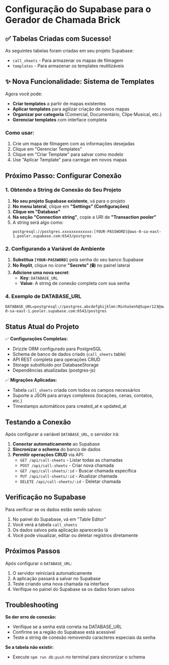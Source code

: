 # Configuração do Supabase para o Gerador de Chamada Brick

## ✅ Tabelas Criadas com Sucesso!

As seguintes tabelas foram criadas em seu projeto Supabase:
- `call_sheets` - Para armazenar os mapas de filmagem
- `templates` - Para armazenar os templates reutilizáveis

## ✨ Nova Funcionalidade: Sistema de Templates

Agora você pode:
- **Criar templates** a partir de mapas existentes
- **Aplicar templates** para agilizar criação de novos mapas
- **Organizar por categoria** (Comercial, Documentário, Clipe Musical, etc.)
- **Gerenciar templates** com interface completa

### Como usar:
1. Crie um mapa de filmagem com as informações desejadas
2. Clique em "Gerenciar Templates" 
3. Clique em "Criar Template" para salvar como modelo
4. Use "Aplicar Template" para carregar em novos mapas

## Próximo Passo: Configurar Conexão

### 1. Obtendo a String de Conexão do Seu Projeto

1. **No seu projeto Supabase existente**, vá para o projeto
2. **No menu lateral**, clique em **"Settings" (Configurações)**
3. **Clique em "Database"**
4. **Na seção "Connection string"**, copie a URI de **"Transaction pooler"**
5. A string será algo como:
   ```
   postgresql://postgres.xxxxxxxxxxxxx:[YOUR-PASSWORD]@aws-0-sa-east-1.pooler.supabase.com:6543/postgres
   ```

### 2. Configurando a Variável de Ambiente

1. **Substitua `[YOUR-PASSWORD]`** pela senha do seu banco Supabase
2. **No Replit**, clique no ícone **"Secrets" (🔒)** no painel lateral
3. **Adicione uma nova secret**:
   - **Key**: `DATABASE_URL`
   - **Value**: A string de conexão completa com sua senha

### 4. Exemplo de DATABASE_URL

```
DATABASE_URL=postgresql://postgres.abcdefghijklmn:MinhaSenh@Super123@aws-0-sa-east-1.pooler.supabase.com:6543/postgres
```

## Status Atual do Projeto

✅ **Configurações Completas:**
- Drizzle ORM configurado para PostgreSQL
- Schema de banco de dados criado (`call_sheets` table)
- API REST completa para operações CRUD
- Storage substituído por DatabaseStorage
- Dependências atualizadas (postgres-js)

✅ **Migrações Aplicadas:**
- Tabela `call_sheets` criada com todos os campos necessários
- Suporte a JSON para arrays complexos (locações, cenas, contatos, etc.)
- Timestamps automáticos para created_at e updated_at

## Testando a Conexão

Após configurar a variável `DATABASE_URL`, o servidor irá:

1. **Conectar automaticamente** ao Supabase
2. **Sincronizar o schema** do banco de dados
3. **Permitir operações CRUD** via API:
   - `GET /api/call-sheets` - Listar todas as chamadas
   - `POST /api/call-sheets` - Criar nova chamada
   - `GET /api/call-sheets/:id` - Buscar chamada específica
   - `PUT /api/call-sheets/:id` - Atualizar chamada
   - `DELETE /api/call-sheets/:id` - Deletar chamada

## Verificação no Supabase

Para verificar se os dados estão sendo salvos:

1. No painel do Supabase, vá em "Table Editor"
2. Você verá a tabela `call_sheets` 
3. Os dados salvos pela aplicação aparecerão lá
4. Você pode visualizar, editar ou deletar registros diretamente

## Próximos Passos

Após configurar o `DATABASE_URL`:
1. O servidor reiniciará automaticamente
2. A aplicação passará a salvar no Supabase
3. Teste criando uma nova chamada na interface
4. Verifique no painel do Supabase se os dados foram salvos

## Troubleshooting

**Se der erro de conexão:**
- Verifique se a senha está correta na DATABASE_URL
- Confirme se a região do Supabase está acessível
- Teste a string de conexão removendo caracteres especiais da senha

**Se a tabela não existir:**
- Execute `npm run db:push` no terminal para sincronizar o schema